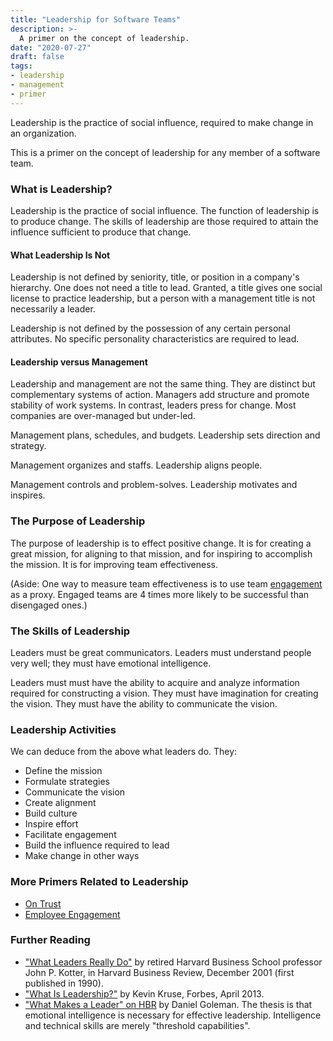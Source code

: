 ```yaml
---
title: "Leadership for Software Teams"
description: >-
  A primer on the concept of leadership.
date: "2020-07-27"
draft: false
tags:
- leadership
- management
- primer
---
```



Leadership is the practice of social influence, required to make change in an
organization.

This is a primer on the concept of leadership for any member of a software
team.

<!--more-->


### What is Leadership?

Leadership is the practice of social influence. The function of leadership is
to produce change. The skills of leadership are those required to attain the
influence sufficient to produce that change.


#### What Leadership Is Not

Leadership is not defined by seniority, title, or position in a company's
hierarchy. One does not need a title to lead. Granted, a title gives one social
license to practice leadership, but a person with a management title is not
necessarily a leader.

Leadership is not defined by the possession of any certain personal attributes.
No specific personality characteristics are required to lead.


#### Leadership versus Management

Leadership and management are not the same thing. They are distinct but
complementary systems of action. Managers add structure and promote stability
of work systems. In contrast, leaders press for change. Most companies are
over-managed but under-led.

Management plans, schedules, and budgets.
Leadership sets direction and strategy.

Management organizes and staffs.
Leadership aligns people.

Management controls and problem-solves.
Leadership motivates and inspires.


### The Purpose of Leadership

The purpose of leadership is to effect positive change.  It is for creating a
great mission, for aligning to that mission, and for inspiring to accomplish
the mission.  It is for improving team effectiveness.

(Aside: One way to measure team effectiveness is to use team
[engagement](/blog/engagement-for-software-teams/)
as a proxy. Engaged teams are 4 times more likely to be successful than
disengaged ones.)


### The Skills of Leadership

Leaders must be great communicators. Leaders must understand people very well;
they must have emotional intelligence.

Leaders must must have the ability to acquire and analyze information required
for constructing a vision. They must have imagination for creating the vision.
They must have the ability to communicate the vision.


### Leadership Activities

We can deduce from the above what leaders do. They:

- Define the mission
- Formulate strategies
- Communicate the vision
- Create alignment
- Build culture
- Inspire effort
- Facilitate engagement
- Build the influence required to lead
- Make change in other ways


### More Primers Related to Leadership

- [On Trust](/blog/trust/)
- [Employee Engagement](/blog/engagement-for-software-teams/)


### Further Reading

- ["What Leaders Really Do"](https://hbr.org/2001/12/what-leaders-really-do)
  by retired Harvard Business School professor John P. Kotter, in Harvard
  Business Review, December 2001 (first published in 1990).
- ["What Is Leadership?"](https://www.forbes.com/sites/kevinkruse/2013/04/09/what-is-leadership/)
  by Kevin Kruse, Forbes, April 2013.
- ["What Makes a Leader" on HBR](https://hbr.org/2004/01/what-makes-a-leader)
  by Daniel Goleman.  The thesis is that emotional intelligence is necessary
  for effective leadership. Intelligence and technical skills are merely
  "threshold capabilities".
